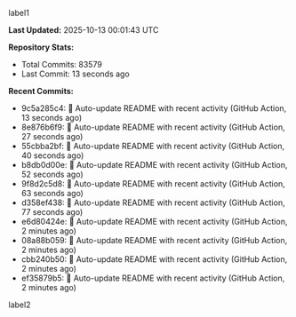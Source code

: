 
label1 
<!-- ACTIVITY_START -->
**Last Updated:** 2025-10-13 00:01:43 UTC

**Repository Stats:**
- Total Commits: 83579
- Last Commit: 13 seconds ago

**Recent Commits:**
- 9c5a285c4: 🤖 Auto-update README with recent activity (GitHub Action, 13 seconds ago)
- 8e876b6f9: 🤖 Auto-update README with recent activity (GitHub Action, 27 seconds ago)
- 55cbba2bf: 🤖 Auto-update README with recent activity (GitHub Action, 40 seconds ago)
- b8db0d00e: 🤖 Auto-update README with recent activity (GitHub Action, 52 seconds ago)
- 9f8d2c5d8: 🤖 Auto-update README with recent activity (GitHub Action, 63 seconds ago)
- d358ef438: 🤖 Auto-update README with recent activity (GitHub Action, 77 seconds ago)
- e6d80424e: 🤖 Auto-update README with recent activity (GitHub Action, 2 minutes ago)
- 08a88b059: 🤖 Auto-update README with recent activity (GitHub Action, 2 minutes ago)
- cbb240b50: 🤖 Auto-update README with recent activity (GitHub Action, 2 minutes ago)
- ef35879b5: 🤖 Auto-update README with recent activity (GitHub Action, 2 minutes ago)
<!-- ACTIVITY_END -->

label2
